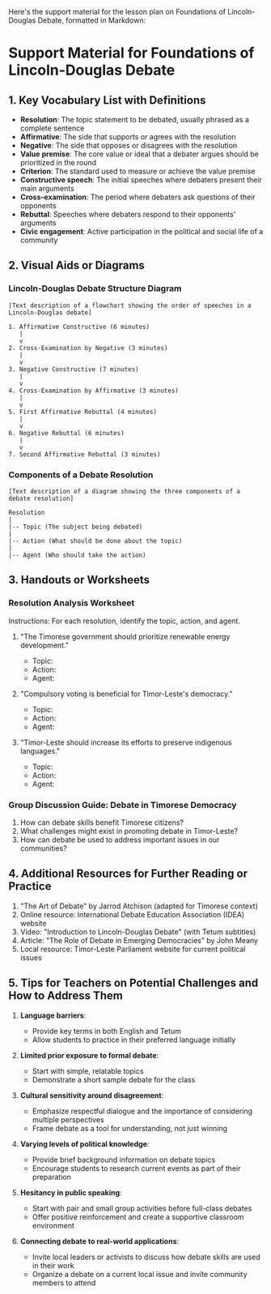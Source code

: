 Here's the support material for the lesson plan on Foundations of Lincoln-Douglas Debate, formatted in Markdown:

# Support Material for Foundations of Lincoln-Douglas Debate

## 1. Key Vocabulary List with Definitions

- **Resolution**: The topic statement to be debated, usually phrased as a complete sentence
- **Affirmative**: The side that supports or agrees with the resolution
- **Negative**: The side that opposes or disagrees with the resolution
- **Value premise**: The core value or ideal that a debater argues should be prioritized in the round
- **Criterion**: The standard used to measure or achieve the value premise
- **Constructive speech**: The initial speeches where debaters present their main arguments
- **Cross-examination**: The period where debaters ask questions of their opponents
- **Rebuttal**: Speeches where debaters respond to their opponents' arguments
- **Civic engagement**: Active participation in the political and social life of a community

## 2. Visual Aids or Diagrams

### Lincoln-Douglas Debate Structure Diagram

```
[Text description of a flowchart showing the order of speeches in a Lincoln-Douglas debate]

1. Affirmative Constructive (6 minutes)
   |
   v
2. Cross-Examination by Negative (3 minutes)
   |
   v
3. Negative Constructive (7 minutes)
   |
   v
4. Cross-Examination by Affirmative (3 minutes)
   |
   v
5. First Affirmative Rebuttal (4 minutes)
   |
   v
6. Negative Rebuttal (6 minutes)
   |
   v
7. Second Affirmative Rebuttal (3 minutes)
```

### Components of a Debate Resolution

```
[Text description of a diagram showing the three components of a debate resolution]

Resolution
|
|-- Topic (The subject being debated)
|
|-- Action (What should be done about the topic)
|
|-- Agent (Who should take the action)
```

## 3. Handouts or Worksheets

### Resolution Analysis Worksheet

Instructions: For each resolution, identify the topic, action, and agent.

1. "The Timorese government should prioritize renewable energy development."
   - Topic: 
   - Action: 
   - Agent: 

2. "Compulsory voting is beneficial for Timor-Leste's democracy."
   - Topic: 
   - Action: 
   - Agent: 

3. "Timor-Leste should increase its efforts to preserve indigenous languages."
   - Topic: 
   - Action: 
   - Agent: 

### Group Discussion Guide: Debate in Timorese Democracy

1. How can debate skills benefit Timorese citizens?
2. What challenges might exist in promoting debate in Timor-Leste?
3. How can debate be used to address important issues in our communities?

## 4. Additional Resources for Further Reading or Practice

1. "The Art of Debate" by Jarrod Atchison (adapted for Timorese context)
2. Online resource: International Debate Education Association (IDEA) website
3. Video: "Introduction to Lincoln-Douglas Debate" (with Tetum subtitles)
4. Article: "The Role of Debate in Emerging Democracies" by John Meany
5. Local resource: Timor-Leste Parliament website for current political issues

## 5. Tips for Teachers on Potential Challenges and How to Address Them

1. **Language barriers**: 
   - Provide key terms in both English and Tetum
   - Allow students to practice in their preferred language initially

2. **Limited prior exposure to formal debate**:
   - Start with simple, relatable topics
   - Demonstrate a short sample debate for the class

3. **Cultural sensitivity around disagreement**:
   - Emphasize respectful dialogue and the importance of considering multiple perspectives
   - Frame debate as a tool for understanding, not just winning

4. **Varying levels of political knowledge**:
   - Provide brief background information on debate topics
   - Encourage students to research current events as part of their preparation

5. **Hesitancy in public speaking**:
   - Start with pair and small group activities before full-class debates
   - Offer positive reinforcement and create a supportive classroom environment

6. **Connecting debate to real-world applications**:
   - Invite local leaders or activists to discuss how debate skills are used in their work
   - Organize a debate on a current local issue and invite community members to attend